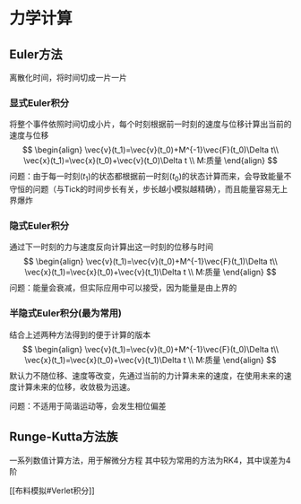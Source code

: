 # 力学计算

## Euler方法
离散化时间，将时间切成一片一片

### 显式Euler积分
将整个事件依照时间切成小片，每个时刻根据前一时刻的速度与位移计算出当前的速度与位移
$$
\begin{align}
\vec{v}(t_1)=\vec{v}(t_0)+M^{-1}\vec{F}(t_0)\Delta t\\
\vec{x}(t_1)=\vec{x}(t_0)+\vec{v}(t_0)\Delta t \\
M:质量
\end{align}
$$
问题：由于每一时刻($t_1$)的状态都根据前一时刻($t_0$)的状态计算而来，会导致能量不守恒的问题（与Tick的时间步长有关，步长越小模拟越精确），而且能量容易无上界爆炸

### 隐式Euler积分
通过下一时刻的力与速度反向计算出这一时刻的位移与时间
$$
\begin{align}
\vec{v}(t_1)=\vec{v}(t_0)+M^{-1}\vec{F}(t_1)\Delta t\\
\vec{x}(t_1)=\vec{x}(t_0)+\vec{v}(t_1)\Delta t \\
M:质量
\end{align}
$$
问题：能量会衰减，但实际应用中可以接受，因为能量是由上界的

### 半隐式Euler积分(最为常用)
结合上述两种方法得到的便于计算的版本
$$
\begin{align}
\vec{v}(t_1)=\vec{v}(t_0)+M^{-1}\vec{F}(t_0)\Delta t\\
\vec{x}(t_1)=\vec{x}(t_0)+\vec{v}(t_1)\Delta t \\
M:质量
\end{align}
$$
默认力不随位移、速度等改变，先通过当前的力计算未来的速度，在使用未来的速度计算未来的位移，收敛极为迅速。

问题：不适用于简谐运动等，会发生相位偏差

## Runge-Kutta方法族
一系列数值计算方法，用于解微分方程
其中较为常用的方法为RK4，其中误差为4阶

[[布料模拟#Verlet积分]]